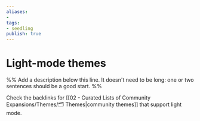 ```yaml
---
aliases: 
- 
tags:
- seedling
publish: true
---
```


# Light-mode themes

%% Add a description below this line. It doesn't need to be long: one or two sentences should be a good start. %%

Check the backlinks for [[02 - Curated Lists of Community Expansions/Themes/🗂️ Themes|community themes]] that support light mode.